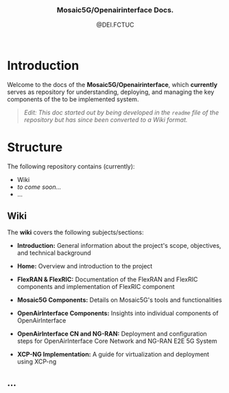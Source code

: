 <!-- PROJECT LOGO -->
<br />
<div align="center">
  <h3 align="center">Mosaic5G/Openairinterface Docs.</h3>
  <p align="center">
    @DEI.FCTUC
  </p>
  <br>
</div>


# Introduction
Welcome to the docs of the **Mosaic5G/Openairinterface**, which **currently** serves as repository for understanding, deploying, and managing the key components of the to be implemented system. 

> *Edit: This doc started out by being developed in the `readme` file of the repository but has since been converted to a Wiki format.* 


# Structure

The following repository contains (currently):
- Wiki
- *to come soon...*
- ...

## Wiki

The **wiki** covers the following subjects/sections:

- **Introduction:** General information about the project's scope, objectives, and technical background

- **Home:** Overview and introduction to the project

- **FlexRAN & FlexRIC:** Documentation of the FlexRAN and FlexRIC components and implementation of FlexRIC component 

- **Mosaic5G Components:** Details on Mosaic5G's tools and functionalities

- **OpenAirInterface Components:** Insights into individual components of OpenAirInterface

- **OpenAirInterface CN and NG-RAN:** Deployment and configuration steps for OpenAirInterface Core Network and NG-RAN E2E 5G System

- **XCP-NG Implementation:** A guide for virtualization and deployment using XCP-ng


## ...
